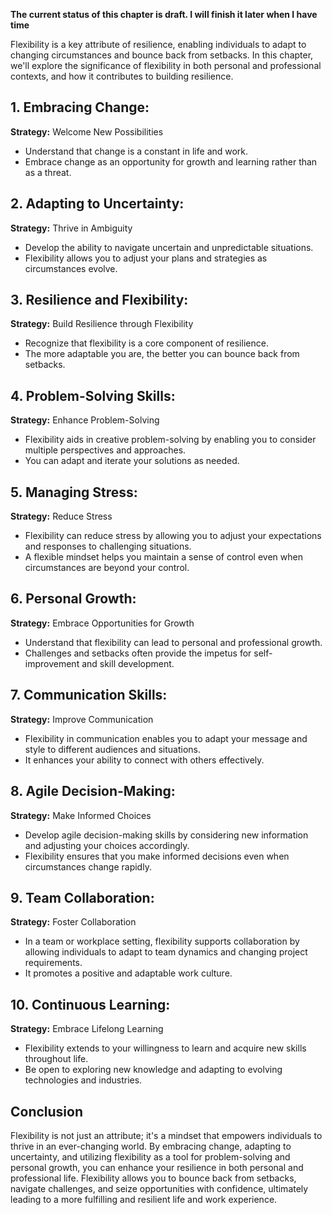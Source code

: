 **The current status of this chapter is draft. I will finish it later when I have time**

Flexibility is a key attribute of resilience, enabling individuals to adapt to changing circumstances and bounce back from setbacks. In this chapter, we'll explore the significance of flexibility in both personal and professional contexts, and how it contributes to building resilience.

**1. Embracing Change:**
------------------------

**Strategy:** Welcome New Possibilities

* Understand that change is a constant in life and work.
* Embrace change as an opportunity for growth and learning rather than as a threat.

**2. Adapting to Uncertainty:**
-------------------------------

**Strategy:** Thrive in Ambiguity

* Develop the ability to navigate uncertain and unpredictable situations.
* Flexibility allows you to adjust your plans and strategies as circumstances evolve.

**3. Resilience and Flexibility:**
----------------------------------

**Strategy:** Build Resilience through Flexibility

* Recognize that flexibility is a core component of resilience.
* The more adaptable you are, the better you can bounce back from setbacks.

**4. Problem-Solving Skills:**
------------------------------

**Strategy:** Enhance Problem-Solving

* Flexibility aids in creative problem-solving by enabling you to consider multiple perspectives and approaches.
* You can adapt and iterate your solutions as needed.

**5. Managing Stress:**
-----------------------

**Strategy:** Reduce Stress

* Flexibility can reduce stress by allowing you to adjust your expectations and responses to challenging situations.
* A flexible mindset helps you maintain a sense of control even when circumstances are beyond your control.

**6. Personal Growth:**
-----------------------

**Strategy:** Embrace Opportunities for Growth

* Understand that flexibility can lead to personal and professional growth.
* Challenges and setbacks often provide the impetus for self-improvement and skill development.

**7. Communication Skills:**
----------------------------

**Strategy:** Improve Communication

* Flexibility in communication enables you to adapt your message and style to different audiences and situations.
* It enhances your ability to connect with others effectively.

**8. Agile Decision-Making:**
-----------------------------

**Strategy:** Make Informed Choices

* Develop agile decision-making skills by considering new information and adjusting your choices accordingly.
* Flexibility ensures that you make informed decisions even when circumstances change rapidly.

**9. Team Collaboration:**
--------------------------

**Strategy:** Foster Collaboration

* In a team or workplace setting, flexibility supports collaboration by allowing individuals to adapt to team dynamics and changing project requirements.
* It promotes a positive and adaptable work culture.

**10. Continuous Learning:**
----------------------------

**Strategy:** Embrace Lifelong Learning

* Flexibility extends to your willingness to learn and acquire new skills throughout life.
* Be open to exploring new knowledge and adapting to evolving technologies and industries.

**Conclusion**
--------------

Flexibility is not just an attribute; it's a mindset that empowers individuals to thrive in an ever-changing world. By embracing change, adapting to uncertainty, and utilizing flexibility as a tool for problem-solving and personal growth, you can enhance your resilience in both personal and professional life. Flexibility allows you to bounce back from setbacks, navigate challenges, and seize opportunities with confidence, ultimately leading to a more fulfilling and resilient life and work experience.
